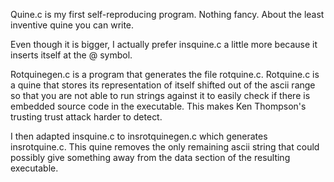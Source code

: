 Quine.c is my first self-reproducing program. Nothing fancy.
About the least inventive quine you can write.

Even though it is bigger, I actually prefer insquine.c a little more
because it inserts itself at the @ symbol.

Rotquinegen.c is a program that generates the
file rotquine.c. Rotquine.c is a quine that stores its
representation of itself shifted out of the ascii range
so that you are not able to run strings against it to
easily check if there is embedded source code in the
executable. This makes Ken Thompson's trusting trust
attack harder to detect.

I then adapted insquine.c to insrotquinegen.c which generates
insrotquine.c. This quine removes the only remaining ascii
string that could possibly give something away from the data
section of the resulting executable.
